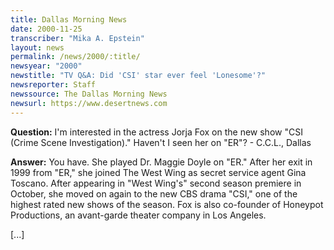 ```yaml
---
title: Dallas Morning News
date: 2000-11-25
transcriber: "Mika A. Epstein"
layout: news
permalink: /news/2000/:title/
newsyear: "2000"
newstitle: "TV Q&A: Did 'CSI' star ever feel 'Lonesome'?"
newsreporter: Staff
newssource: The Dallas Morning News
newsurl: https://www.desertnews.com
---
```

**Question:** I'm interested in the actress Jorja Fox on the new show "CSI (Crime Scene Investigation)." Haven't I seen her on "ER"? - C.C.L., Dallas

**Answer:** You have. She played Dr. Maggie Doyle on "ER." After her exit in 1999 from "ER," she joined The West Wing as secret service agent Gina Toscano. After appearing in "West Wing's" second season premiere in October, she moved on again to the new CBS drama "CSI," one of the highest rated new shows of the season. Fox is also co-founder of Honeypot Productions, an avant-garde theater company in Los Angeles.

[...]
